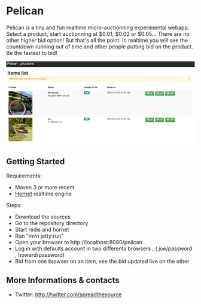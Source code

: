 # Pelican

Pelican is a tiny and fun realtime micro-auctionning experimental webapp. 
Select a product, start auctionning at $0.01, $0.02 or $0.05... There are no other higher bid option! But that's all the point.
In realtime you will see the countdown running out of time and other people putting bid on the product. Be the fastest to bid!

![](https://github.com/spreadthesource/pelican/raw/master/pelican.jpg)

## Getting Started

Requirements:

* Maven 3 or more recent
* [Hornet](https://github.com/nectify/hornet) realtime engine

Steps:

* Download the sources
* Go to the repository directory
* Start redis and hornet
* Run "mvn jetty:run"
* Open your browser to http://localhost:8080/pelican
* Log in with defaults account in two differents browsers , ( joe/password , howard/password)
* Bid from one browser on an item, see the bid updated live on the other

## More Informations & contacts

* Twitter: http://twitter.com/spreadthesource